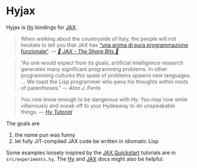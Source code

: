 # Hyjax

Hyjax is [Hy](https://github.com/hylang/hy) bindings for [JAX](https://github.com/google/jax). 

> When walking about the countryside of Italy, the people will not hesitate to tell you that JAX has [“una anima di pura programmazione funzionale”](https://www.sscardapane.it/iaml-backup/jax-intro/).
> –– <cite>[🔪 JAX - The Sharp Bits 🔪](https://jax.readthedocs.io/en/latest/notebooks/Common_Gotchas_in_JAX.html?highlight=pure%20functional)</cite>

> “As one would expect from its goals, artificial intelligence research generates many significant programming problems. In other programming cultures this spate of problems spawns new languages. ... We toast the Lisp programmer who pens his thoughts within nests of parentheses.”
> -- <cite>Alan J. Perlis</cite>

> You now know enough to be dangerous with Hy. You may now smile villainously and sneak off to your Hydeaway to do unspeakable things.
> –– <cite>[Hy Tutorial](https://docs.hylang.org/en/stable/tutorial.html?highlight=hydeaway#next-steps)</cite>

The goals are
1. the name pun was funny
2. let fully JIT-compiled JAX code be written in idiomatic Lisp

Some examples loosely inspired by the [JAX Quickstart](https://jax.readthedocs.io/en/latest/notebooks/quickstart.html) tutorials are in `src/experiments.hy`. The [Hy](https://docs.hylang.org/en/stable/index.html) and [JAX](https://jax.readthedocs.io/en/latest/) docs might also be helpful.
